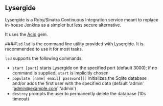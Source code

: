 ## Lysergide
Lysergide is a Ruby/Sinatra Continuous Integration service meant to replace in-house Jenkins as a simpler but less secure alternative.

It uses the [Acid](https://github.com/trapped/acid) gem.

####`lsd`
`lsd` is the command line utility provided with Lysergide. It is recommended to use it for most tasks.

`lsd` supports the following commands:

- `start [port]` starts Lysergide on the specified port (default 3000); if no command is supplied, `start` is implicitly chosen
- `populate [name[ email[ password]]]` initializes the Sqlite database and/or adds the first user with the specified data (default 'admin' 'admin@example.com' 'admin')
- `destroy` prompts the user to permanently delete the database (10s timeout)